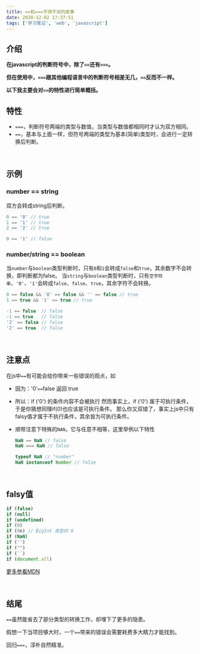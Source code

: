 ```yaml
---
title: ==和===不得不说的故事
date: 2020-12-02 17:37:51
tags: ['学习笔记', 'web', 'javascript']
---
```




## 介绍

**在javascript的判断符号中，除了`==`还有`===`。**

**但在使用中，`===`跟其他编程语言中的判断符号相差无几，`==`反而不一样。**

**以下我主要会对`==`的特性进行简单概括。**
<br>



## 特性

* `===`，判断符号两端的类型与数值，当类型与数值都相同时才认为双方相同。
* `==`，基本与上面一样，但符号两端的类型为基本(简单)类型时，会进行一定转换后判断。

<br>



## 示例

### number == string

双方会转成string后判断。

```js
0 == '0' // true
1 == '1' // true
2 == '2' // true

0 == '1' // false
```


### number/string == boolean

当`number`与`boolean`类型判断时，只有`0`和`1`会转成`false`和`true`，其余数字不会转换，即判断都为false。
当`string`与`boolean`类型判断时，只有`空字符串`、`'0'`、`'1'`会转成`false`、`false`、`true`，其余字符不会转换。

```js
0 == false && '0' == false && '' == false // true
1 == true && '1' == true // true

-1 == false  // false
-1 == true   // false
'2' == false // false
'2' == true  // false
```

<br>



## 注意点

在js中`==`有可能会给你带来一些错误的观点，如
* 因为：'0'`==`false 返回 true

* 所以：if ('0') 的条件内容不会被执行
  然而事实上，if ('0') 属于可执行条件，于是你猜想同理if(0)也应该是可执行条件。
  那么你又双错了，事实上js中只有falsy值才属于不执行条件，其余皆为可执行条件。

* 顺带注意下特殊的`NAN`，它与任意不相等，这里举例以下特性

  ```js
  NaN == NaN // false
  NaN === NaN // false
  
  typeof NaN // "number"
  NaN instanceof Number // false
  ```


<br>




## falsy值

```js
if (false)
if (null)
if (undefined)
if (0)
if (0n) // BigInt 类型的 0
if (NaN)
if ('')
if ("")
if (``)
if (document.all)
```

[更多参看MDN](https://developer.mozilla.org/zh-CN/docs/Glossary/Falsy)

<br>



## 结尾

`==`虽然能省去了部分类型的转换工作，却埋下了更多的隐患。

假想一下当项目够大时，一个`==`带来的错误会需要耗费多大精力才能找到。

回归`===`，淳朴自然精准。

